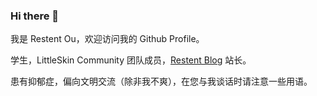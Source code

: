 ### Hi there 👋

我是 Restent Ou，欢迎访问我的 Github Profile。

学生，LittleSkin Community 团队成员，[Restent Blog](https://blog.restent.xyz) 站长。

患有抑郁症，偏向文明交流（除非我不爽），在您与我谈话时请注意一些用语。

<!--
**Restent/Restent** is a ✨ _special_ ✨ repository because its `README.md` (this file) appears on your GitHub profile.

Here are some ideas to get you started:

- 🔭 I’m currently working on ...
- 🌱 I’m currently learning ...
- 👯 I’m looking to collaborate on ...
- 🤔 I’m looking for help with ...
- 💬 Ask me about ...
- 📫 How to reach me: ...
- 😄 Pronouns: ...
- ⚡ Fun fact: ...
-->

